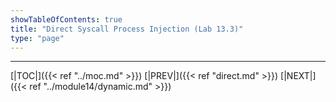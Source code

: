 ```yaml
---
showTableOfContents: true
title: "Direct Syscall Process Injection (Lab 13.3)"
type: "page"
---
```



---
[|TOC|]({{< ref "../moc.md" >}})
[|PREV|]({{< ref "direct.md" >}})
[|NEXT|]({{< ref "../module14/dynamic.md" >}})